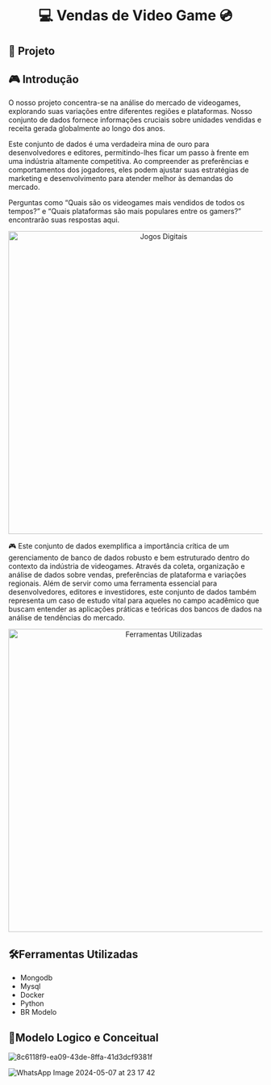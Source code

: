 

<h1 align="center"> 💻 Vendas de Video Game 💿</h1>

## 📁 Projeto 

## 🎮 Introdução
O nosso projeto concentra-se na análise do mercado de videogames, explorando suas variações entre diferentes regiões e plataformas. Nosso conjunto de dados fornece informações cruciais sobre unidades vendidas e receita gerada globalmente ao longo dos anos.

Este conjunto de dados é uma verdadeira mina de ouro para desenvolvedores e editores, permitindo-lhes ficar um passo à frente em uma indústria altamente competitiva. Ao compreender as preferências e comportamentos dos jogadores, eles podem ajustar suas estratégias de marketing e desenvolvimento para atender melhor às demandas do mercado.

Perguntas como “Quais são os videogames mais vendidos de todos os tempos?” e “Quais plataformas são mais populares entre os gamers?” encontrarão suas respostas aqui.

<div align="center">
  <img src="https://images.unsplash.com/photo-1601153211050-ae2e1fa428d7?q=80&w=2070&auto=format&fit=crop&ixlib=rb-4.0.3&ixid=M3wxMjA3fDB8MHxwaG90by1wYWdlfHx8fGVufDB8fHx8fA%3D%3D" alt="Jogos Digitais" width="600px">
</div>

🎮 Este conjunto de dados exemplifica a importância crítica de um gerenciamento de banco de dados robusto e bem estruturado dentro do contexto da indústria de videogames. Através da coleta, organização e análise de dados sobre vendas, preferências de plataforma e variações regionais. Além de servir como uma ferramenta essencial para desenvolvedores, editores e investidores, este conjunto de dados também representa um caso de estudo vital para aqueles no campo acadêmico que buscam entender as aplicações práticas e teóricas dos bancos de dados na análise de tendências do mercado. 

<div align="center">
  <img src="https://images.unsplash.com/photo-1489257712451-3a66755ca19c?q=80&w=2070&auto=format&fit=crop&ixlib=rb-4.0.3&ixid=M3wxMjA3fDB8MHxwaG90by1wYWdlfHx8fGVufDB8fHx8fA%3D%3D" alt="Ferramentas Utilizadas" width="600px">
</div>

## 🛠Ferramentas Utilizadas 

- Mongodb
- Mysql
- Docker
- Python 
- BR Modelo
</markdown>

## 📝Modelo Logico e Conceitual

![8c6118f9-ea09-43de-8ffa-41d3dcf9381f](https://github.com/Arysmarcio/elite/assets/161548231/af5ebe54-ec54-46a2-8439-af83b829899a)


![WhatsApp Image 2024-05-07 at 23 17 42](https://github.com/Arysmarcio/elite/assets/161548231/ffef11a4-9475-452f-bcb9-ee8bbee1ed57)



